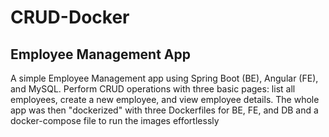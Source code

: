 # CRUD-Docker

## Employee Management App

A simple Employee Management app using Spring Boot (BE), Angular (FE), and MySQL. Perform CRUD operations with three basic pages: list all employees, create a new employee, and view employee details. The whole app was then "dockerized" with three Dockerfiles for BE, FE, and DB and a docker-compose file to run the images effortlessly
